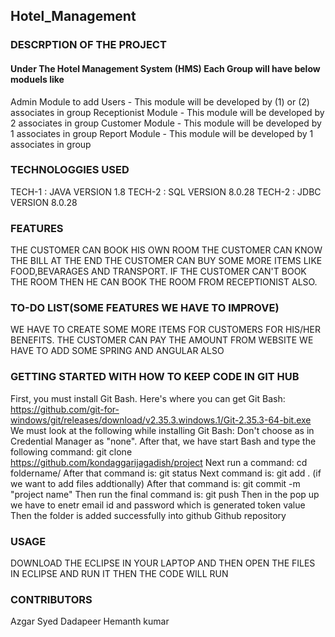 ## Hotel_Management
### DESCRPTION OF THE PROJECT
#### Under The Hotel Management System (HMS) Each Group will have below moduels like

Admin Module to add Users - This module will be developed by (1) or (2) associates in group
Receptionist Module - This module will be developed by 2 associates in group
Customer Module - This module will be developed by 1 associates in group
Report Module - This module will be developed by 1 associates in group
### TECHNOLOGGIES USED
TECH-1 : JAVA VERSION 1.8
TECH-2 : SQL VERSION 8.0.28
TECH-2 : JDBC VERSION 8.0.28
### FEATURES
THE CUSTOMER CAN BOOK HIS OWN ROOM
THE CUSTOMER CAN KNOW THE BILL AT THE END
THE CUSTOMER CAN BUY SOME MORE ITEMS LIKE FOOD,BEVARAGES AND TRANSPORT.
IF THE CUSTOMER CAN'T BOOK THE ROOM THEN HE CAN BOOK THE ROOM FROM RECEPTIONIST ALSO.
### TO-DO LIST(SOME FEATURES WE HAVE TO IMPROVE)
WE HAVE TO CREATE SOME MORE ITEMS FOR CUSTOMERS FOR HIS/HER BENEFITS.
THE CUSTOMER CAN PAY THE AMOUNT FROM WEBSITE
WE HAVE TO ADD SOME SPRING AND ANGULAR ALSO
### GETTING STARTED WITH HOW TO KEEP CODE IN GIT HUB
First, you must install Git Bash.
Here's where you can get Git Bash: https://github.com/git-for-windows/git/releases/download/v2.35.3.windows.1/Git-2.35.3-64-bit.exe
We must look at the following while installing Git Bash: Don't choose as in Credential Manager as "none".
After that, we have start Bash and type the following command: git clone https://github.com/kondaggarijagadish/project
Next run a command: cd foldername/
After that command is: git status
Next command is: git add . (if we want to add files addtionally)
After that command is: git commit -m "project name"
Then run the final command is: git push
Then in the pop up we have to enetr email id and password which is generated token value
Then the folder is added successfully into github Github repository
### USAGE
DOWNLOAD THE ECLIPSE IN YOUR LAPTOP AND THEN OPEN THE FILES IN ECLIPSE AND RUN IT THEN THE CODE WILL RUN

### CONTRIBUTORS
Azgar
Syed Dadapeer
Hemanth kumar
